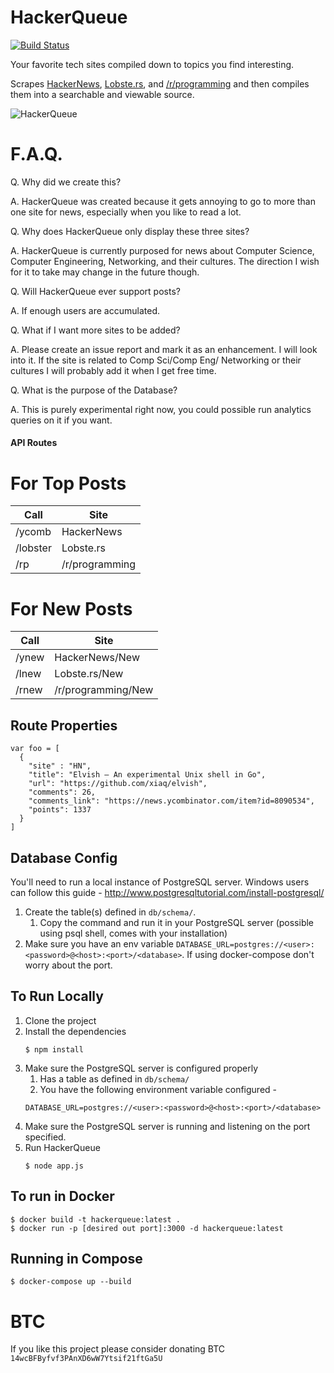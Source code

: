 HackerQueue
=========
[![Build Status](https://travis-ci.org/frankcash/HackerQueue.svg?branch=master)](https://travis-ci.org/frankcash/HackerQueue)

Your favorite tech sites compiled down to topics you find interesting.

Scrapes [HackerNews](https://news.ycombinator.com/), [Lobste.rs](https://lobste.rs/), and [/r/programming](https://www.reddit.com/r/programming) and then compiles them into a searchable and viewable source.

![HackerQueue](https://raw.githubusercontent.com/frankcash/HackerQueue/master/images/example.png)


F.A.Q.
===

Q. Why did we create this?

A. HackerQueue was created because it gets annoying to go to more than one site for news, especially when you like to read a lot.

Q. Why does HackerQueue only display these three sites?

A. HackerQueue is currently purposed for news about Computer Science, Computer Engineering, Networking, and their cultures.  The direction I wish for it to take may change in the future though.

Q. Will HackerQueue ever support posts?

A. If enough users are accumulated.

Q. What if I want more sites to be added?

A. Please create an issue report and mark it as an enhancement.  I will look into it.  If the site is related to Comp Sci/Comp Eng/ Networking or their cultures I will probably add it when I get free time.

Q. What is the purpose of the Database?

A. This is purely experimental right now, you could possible run analytics queries on it if you want.


#### API Routes


For Top Posts
==

| Call  | Site |
| ------------- | ------------- |
| /ycomb    | HackerNews  |
| /lobster  | Lobste.rs  |
| /rp       | /r/programming  |



For New Posts
==

| Call  | Site |
| ------------- | ------------- |
| /ynew  | HackerNews/New  |
| /lnew  | Lobste.rs/New  |
| /rnew  | /r/programming/New  |


## Route Properties
```
var foo = [
  {
    "site" : "HN",
    "title": "Elvish – An experimental Unix shell in Go",
    "url": "https://github.com/xiaq/elvish",
    "comments": 26,
    "comments_link": "https://news.ycombinator.com/item?id=8090534",
    "points": 1337
  }
]
```

## Database Config
You'll need to run a local instance of PostgreSQL server.
Windows users can follow this guide - http://www.postgresqltutorial.com/install-postgresql/
1. Create the table(s) defined in `db/schema/`.
    1. Copy the command and run it in your PostgreSQL server (possible using psql shell, comes with your installation)
2. Make sure you have an env variable `DATABASE_URL=postgres://<user>:<password>@<host>:<port>/<database>`.  If using docker-compose don't worry about the port.


## To Run Locally
1. Clone the project
2. Install the dependencies 
    ```
    $ npm install
    ```
3. Make sure the PostgreSQL server is configured properly
    1. Has a table as defined in `db/schema/`
    2. You have the following environment variable configured -
    ```
    DATABASE_URL=postgres://<user>:<password>@<host>:<port>/<database>
    ```
3. Make sure the PostgreSQL server is running and listening on the port specified.
4. Run HackerQueue
    ```
    $ node app.js
    ```


## To run in Docker
```
$ docker build -t hackerqueue:latest .   
$ docker run -p [desired out port]:3000 -d hackerqueue:latest
```

## Running in Compose
```
$ docker-compose up --build
```

# BTC

If you like this project please consider donating BTC `14wcBFByfvf3PAnXD6wW7Ytsif21ftGa5U`
